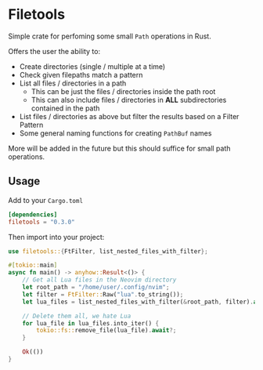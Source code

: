 # Filetools

Simple crate for perfoming some small `Path` operations in Rust.

Offers the user the ability to:

* Create directories (single / multiple at a time)
* Check given filepaths match a pattern
* List all files / directories in a path
    * This can be just the files / directories inside the path root
    * This can also include files / directories in **ALL** subdirectories contained in the path
* List files / directories as above but filter the results based on a Filter Pattern
* Some general naming functions for creating `PathBuf` names

More will be added in the future but this should suffice for small path operations.

## Usage

Add to your `Cargo.toml`

```toml
[dependencies]
filetools = "0.3.0"
```

Then import into your project:

```rust
use filetools::{FtFilter, list_nested_files_with_filter};

#[tokio::main]
async fn main() -> anyhow::Result<()> {
    // Get all Lua files in the Neovim directory
    let root_path = "/home/user/.config/nvim";
    let filter = FtFilter::Raw("lua".to_string());
    let lua_files = list_nested_files_with_filter(&root_path, filter).await?;

    // Delete them all, we hate Lua
    for lua_file in lua_files.into_iter() {
        tokio::fs::remove_file(lua_file).await?;
    }

    Ok(())
}
```
